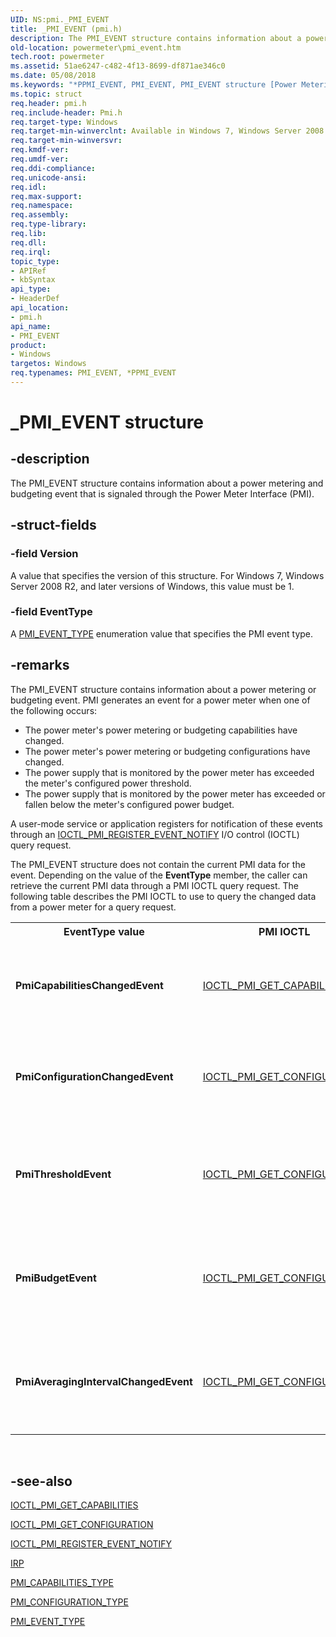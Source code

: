 ```yaml
---
UID: NS:pmi._PMI_EVENT
title: _PMI_EVENT (pmi.h)
description: The PMI_EVENT structure contains information about a power metering and budgeting event that is signaled through the Power Meter Interface (PMI).
old-location: powermeter\pmi_event.htm
tech.root: powermeter
ms.assetid: 51ae6247-c482-4f13-8699-df871ae346c0
ms.date: 05/08/2018
ms.keywords: "*PPMI_EVENT, PMI_EVENT, PMI_EVENT structure [Power Metering and Budgeting Devices], PPMI_EVENT, PPMI_EVENT structure pointer [Power Metering and Budgeting Devices], PowerMeterRef_8c4d0572-12b8-4e72-b52e-9aa74a22d0c1.xml, _PMI_EVENT, pmi/PMI_EVENT, pmi/PPMI_EVENT, powermeter.pmi_event"
ms.topic: struct
req.header: pmi.h
req.include-header: Pmi.h
req.target-type: Windows
req.target-min-winverclnt: Available in Windows 7, Windows Server 2008 R2, and later versions of the Windows operating systems.
req.target-min-winversvr: 
req.kmdf-ver: 
req.umdf-ver: 
req.ddi-compliance: 
req.unicode-ansi: 
req.idl: 
req.max-support: 
req.namespace: 
req.assembly: 
req.type-library: 
req.lib: 
req.dll: 
req.irql: 
topic_type:
- APIRef
- kbSyntax
api_type:
- HeaderDef
api_location:
- pmi.h
api_name:
- PMI_EVENT
product:
- Windows
targetos: Windows
req.typenames: PMI_EVENT, *PPMI_EVENT
---
```


# _PMI_EVENT structure


## -description


The PMI_EVENT structure contains information about a power metering and budgeting event that is signaled through the Power Meter Interface (PMI).


## -struct-fields




### -field Version

A value that specifies the version of this structure. For Windows 7, Windows Server 2008 R2, and later versions of Windows, this value must be 1.


### -field EventType

A <a href="https://msdn.microsoft.com/library/windows/hardware/ff543880">PMI_EVENT_TYPE</a> enumeration value that specifies the PMI event type.


## -remarks



The PMI_EVENT structure contains information about a power metering or budgeting event. PMI generates an event for a power meter when one of the following occurs:

<ul>
<li>
The power meter's power metering or budgeting capabilities have changed.

</li>
<li>
The power meter's power metering or budgeting configurations have changed.

</li>
<li>
The power supply that is monitored by the power meter has exceeded the meter's configured power threshold.

</li>
<li>
The power supply that is monitored by the power meter has exceeded or fallen below the meter's configured power budget.

</li>
</ul>
A user-mode service or application registers for notification of these events through an <a href="https://msdn.microsoft.com/library/windows/hardware/ff543847">IOCTL_PMI_REGISTER_EVENT_NOTIFY</a> I/O control (IOCTL) query request. 

The PMI_EVENT structure does not contain the current PMI data for the event. Depending on the value of the <b>EventType</b> member, the caller can retrieve the current PMI data through a PMI IOCTL query request. The following table describes the PMI IOCTL to use to query the changed data from a power meter for a query request.

<table>
<tr>
<th>EventType value</th>
<th>PMI IOCTL </th>
<th>I/O request packet (<a href="https://msdn.microsoft.com/library/windows/hardware/ff550694">IRP</a>)</th>
</tr>
<tr>
<td>
<b>PmiCapabilitiesChangedEvent</b>

</td>
<td>

<a href="https://msdn.microsoft.com/library/windows/hardware/ff543837">IOCTL_PMI_GET_CAPABILITIES</a>


</td>
<td>
The <b>AssociatedIrp.SystemBuffer</b> member is set to the address of an initiator-allocated buffer that contains any <a href="https://msdn.microsoft.com/library/windows/hardware/ff543864">PMI_CAPABILITIES_TYPE</a> enumeration value.

</td>
</tr>
<tr>
<td>
<b>PmiConfigurationChangedEvent</b>

</td>
<td>

<a href="https://msdn.microsoft.com/library/windows/hardware/ff543842">IOCTL_PMI_GET_CONFIGURATION</a>


</td>
<td>
The <b>AssociatedIrp.SystemBuffer</b> member is set to the address of an initiator-allocated buffer that contains any <a href="https://msdn.microsoft.com/library/windows/hardware/ff543869">PMI_CONFIGURATION_TYPE</a> enumeration value.

</td>
</tr>
<tr>
<td>
<b>PmiThresholdEvent</b>

</td>
<td>

<a href="https://msdn.microsoft.com/library/windows/hardware/ff543842">IOCTL_PMI_GET_CONFIGURATION</a>


</td>
<td>
The <b>AssociatedIrp.SystemBuffer</b> member is set to the address of an initiator-allocated buffer that contains the <a href="https://msdn.microsoft.com/library/windows/hardware/ff543869">PMI_CONFIGURATION_TYPE</a> enumeration value or <b>PmiThresholdConfiguration</b>.

</td>
</tr>
<tr>
<td>
<b>PmiBudgetEvent</b>

</td>
<td>

<a href="https://msdn.microsoft.com/library/windows/hardware/ff543842">IOCTL_PMI_GET_CONFIGURATION</a>


</td>
<td>
The <b>AssociatedIrp.SystemBuffer</b> member is set to the address of an initiator-allocated buffer that contains the <a href="https://msdn.microsoft.com/library/windows/hardware/ff543869">PMI_CONFIGURATION_TYPE</a> enumeration value or <b>PmiBudgetConfiguration</b>.

</td>
</tr>
<tr>
<td>
<b>PmiAveragingIntervalChangedEvent</b>

</td>
<td>

<a href="https://msdn.microsoft.com/library/windows/hardware/ff543842">IOCTL_PMI_GET_CONFIGURATION</a>


</td>
<td>
The <b>AssociatedIrp.SystemBuffer</b> member is set to the address of an initiator-allocated buffer that contains the <a href="https://msdn.microsoft.com/library/windows/hardware/ff543869">PMI_CONFIGURATION_TYPE</a> enumeration value or <b>PmiMeasurementConfiguration</b>.

</td>
</tr>
</table>
 




## -see-also




<a href="https://msdn.microsoft.com/library/windows/hardware/ff543837">IOCTL_PMI_GET_CAPABILITIES</a>



<a href="https://msdn.microsoft.com/library/windows/hardware/ff543842">IOCTL_PMI_GET_CONFIGURATION</a>



<a href="https://msdn.microsoft.com/library/windows/hardware/ff543847">IOCTL_PMI_REGISTER_EVENT_NOTIFY</a>



<a href="https://msdn.microsoft.com/library/windows/hardware/ff550694">IRP</a>



<a href="https://msdn.microsoft.com/library/windows/hardware/ff543864">PMI_CAPABILITIES_TYPE</a>



<a href="https://msdn.microsoft.com/library/windows/hardware/ff543869">PMI_CONFIGURATION_TYPE</a>



<a href="https://msdn.microsoft.com/library/windows/hardware/ff543880">PMI_EVENT_TYPE</a>
 

 

